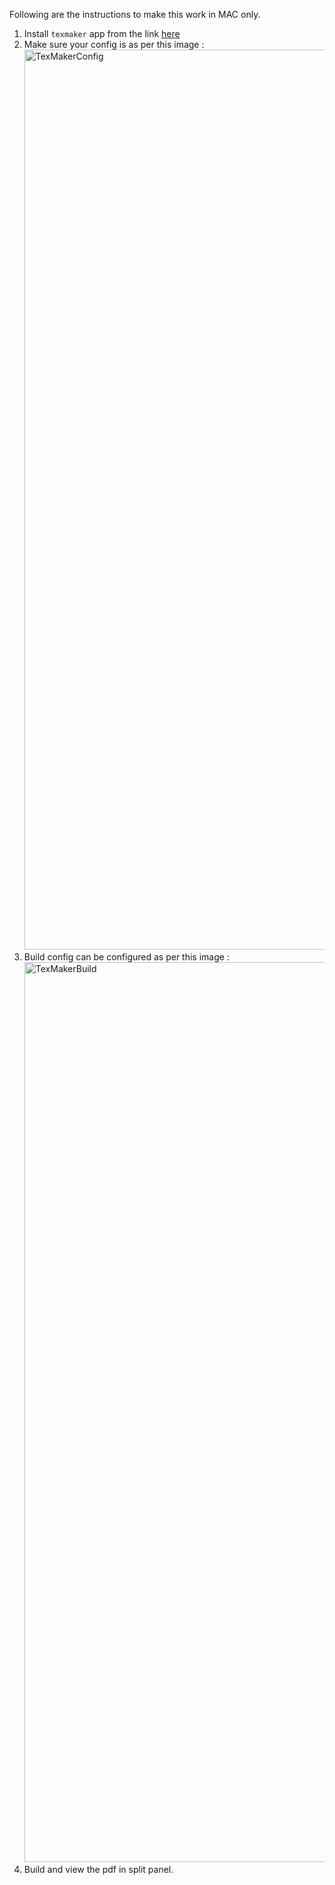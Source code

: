 Following are the instructions to make this work in MAC only.

1. Install `texmaker` app from the link [here](https://www.xm1math.net/texmaker/download.html)
2. Make sure your config is as per this image : <img width="1440" alt="TexMakerConfig" src="https://github.com/user-attachments/assets/87670bfe-e68a-4e15-a954-37e343ab2661">
3. Build config can be configured as per this image : <img width="1440" alt="TexMakerBuild" src="https://github.com/user-attachments/assets/b4307356-d5fa-43d0-a905-3c795113e1e4">
4. Build and view the pdf in split panel.
